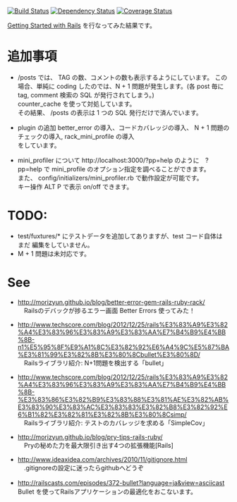 
[![Build Status](https://travis-ci.org/katoy/rails3-blog2.png?branch=master)](https://travis-ci.org/katoy/rails3-blog2)
[![Dependency Status](https://gemnasium.com/katoy/rails3-blog2.png)](https://gemnasium.com/katoy/rails3-blog2)
[![Coverage Status](https://coveralls.io/repos/katoy/rails3-blog2/badge.png)](https://coveralls.io/r/katoy/rails3-blog2)


[Getting Started with Rails](http://guides.rubyonrails.org/getting_started.html)  を行なってみた結果です。

追加事項
=======

* /posts では、 TAG の数、コメントの数も表示するようにしています。
この場合、単純に coding したのでは、N + 1 問題が発生します。(各 post 毎に tag, comment 検索の SQL が発行されてしまう。)  
counter_cache を使って対処しています。  
その結果、 /posts の表示は 1 つの SQL 発行だけで済んでいます。

* plugin の追加
better_error の導入、コードカバレッジの導入、 N + 1 問題のチェックの導入, rack_mini_profile の導入  
をしています。

* mini_profiler について
http://localhost:3000/?pp=help のように　?pp=help で mini_profile のオプション指定を調べることができます。  
また、 config/initializers/mini_profiler.rb で動作設定が可能です。  
キー操作 ALT P で表示 on/off できます。  


TODO:
=====
- test/fuxtures/* にテストデータを追加してありますが、test コード自体は まだ 編集をしていません。
- M + 1 問題は未対応です。

See
=====
- http://morizyun.github.io/blog/better-error-gem-rails-ruby-rack/  
　Railsのデバックが捗るエラー画面 Better Errors 使ってみた！

- http://www.techscore.com/blog/2012/12/25/rails%E3%83%A9%E3%82%A4%E3%83%96%E3%83%A9%E3%83%AA%E7%B4%B9%E4%BB%8B-n1%E5%95%8F%E9%A1%8C%E3%82%92%E6%A4%9C%E5%87%BA%E3%81%99%E3%82%8B%E3%80%8Cbullet%E3%80%8D/  
　Railsライブラリ紹介: N+1問題を検出する「bullet」

- http://www.techscore.com/blog/2012/12/25/rails%E3%83%A9%E3%82%A4%E3%83%96%E3%83%A9%E3%83%AA%E7%B4%B9%E4%BB%8B-%E3%83%86%E3%82%B9%E3%83%88%E3%81%AE%E3%82%AB%E3%83%90%E3%83%AC%E3%83%83%E3%82%B8%E3%82%92%E6%B1%82%E3%82%81%E3%82%8B%E3%80%8Csimp/  
　Railsライブラリ紹介: テストのカバレッジを求める「SimpleCov」

- http://morizyun.github.io/blog/pry-tips-rails-ruby/  
　Pryの秘めた力を最大限引き出す4つの拡張機能[Rails]

- http://www.ideaxidea.com/archives/2010/11/gitignore.html  
　.gitignoreの設定に迷ったらgithubへどうぞ

- http://railscasts.com/episodes/372-bullet?language=ja&view=asciicast
　Bullet を使ってRailsアプリケーションの最適化をおこないます。



